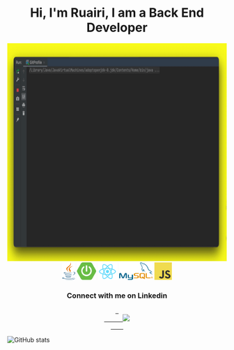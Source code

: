 <h1 align="center">Hi, I'm Ruairi, I am a Back End Developer</h1>
<img src='https://github.com/rcousins89/rcousins89/blob/main/faster-colour.gif' height=500px width=800px>

         
<div align="center">
     <div>       
<img src='https://github.com/scrawnyColeman/Icons/blob/main/java.png' height='40'>
     
<img src='https://github.com/scrawnyColeman/Icons/blob/main/springboot.png' height='40'> 
          
<img src='https://github.com/scrawnyColeman/Icons/blob/main/react.png' height='40'>
     
<img src='https://github.com/scrawnyColeman/Icons/blob/main/mysql.png' height='40'>
         
<img src='https://github.com/scrawnyColeman/Icons/blob/main/js.png' height='40'>
   </div>
      
             
</div>
            

         
         
<h3 align="center">Connect with me on Linkedin</h3>
<p align="center">
  <a href="https://www.linkedin.com/in/ruairi-cousins/">
    <code> 
      <img src='https://img.shields.io/badge/LinkedIn-0077B5?style=for-the-badge&logo=linkedin&logoColor=white'>
    </code>
  </a>



![GitHub stats](https://github-readme-stats.vercel.app/api?username=rcousins89&show_icons=true&count_private=true)  

